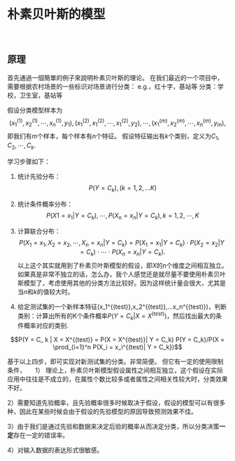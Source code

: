 # 朴素贝叶斯的模型
　　　　
## 原理

首先通過一個簡單的例子來說明朴素贝叶斯的理论。
在我们最近的一个项目中，需要根据农村场景的一些标识对场景进行分类：
e.g.，红十字，基站等
分类：学校，卫生室，基站等

假设分类模型样本为
$$(x_1^{(1)}, x_2^{(1)},\cdots, x_n^{(1)}, y_1), (x_1^{(2)}, x_1^{(2)},\cdots, x_1^{(2)}, y_2),\cdots, (x_1^{(m)}, x_2^{(m)},\cdots, x_n^{(m)}, y_m),$$
即我们有$m$个样本，每个样本有$n$个特征。
假设特征输出有$k$个类别，定义为$C_1,C_2,\cdots,C_k$.

学习步骤如下：
1. 统计先验分布：
$$P(Y=C_k), (k=1,2,...K)$$

2. 统计条件概率分布：
$$P(X1 = x_1|Y = C_k), \cdots, P(X_n = x_n|Y = C_k), k = 1,2,\cdots,K$$

3. 计算联合分布：
$$P(X_1  = x_1, X_2 = x_2, \cdots, X_n = x_n | Y = C_k) = P(X_1 =x _1|Y=C_k)\cdot P(X_2 = x_2 | Y = C_k) \cdot \cdots\cdot P(X_n = x_n|Y = C_k).$$
以上这个其实就用到了朴素贝叶斯模型的假设，即$X$的$n$个维度之间相互独立。
如果真是非常不独立的话，怎么办，我个人感觉还是就尽量不要使用朴素贝叶斯模型了，考虑使用其他的分类方法比较好。因为这样统计量会很大，尤其是当$n$和$k$的值较大时。

4. 给定测试集的一个新样本特征(x_1^{(test)},x_2^{(test)},...x_n^{(test)})，判断类别：计算出所有的K个条件概率$P(Y=C_k|X=X^{(test)})$，然后找出最大的条件概率对应的类别.

$$P(Y = C_ k | X = X^{(test)} = P(X = X^{(test)}| Y = C_k) P(Y = C_k)/P(X = \prod_{i=1}^n P(X_i  = x_i^{(test)| Y = C_k})$$

基于以上四步，即可实现对新测试集的分类。非常简便。
但它有一定的使用限制条件，
　
1） 理论上，朴素贝叶斯模型假设属性之间相互独立，这个假设在实际应用中往往是不成立的，在属性个数比较多或者属性之间相关性较大时，分类效果不好。

2）需要知道先验概率，且先验概率很多时候取决于假设，假设的模型可以有很多种，因此在某些时候会由于假设的先验模型的原因导致预测效果不佳。

3）由于我们是通过先验和数据来决定后验的概率从而决定分类，所以分类决策**一定**存在一定的错误率。

4）对输入数据的表达形式很敏感。
 
